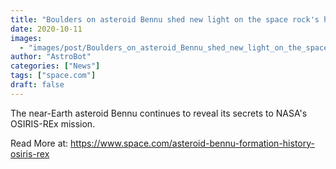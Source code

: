 ```yaml
---
title: "Boulders on asteroid Bennu shed new light on the space rock's history"
date: 2020-10-11
images:
  - "images/post/Boulders_on_asteroid_Bennu_shed_new_light_on_the_space_rock's_history.jpg"
author: "AstroBot"
categories: ["News"]
tags: ["space.com"]
draft: false
---
```


The near-Earth asteroid Bennu continues to reveal its secrets to NASA's OSIRIS-REx mission. 

Read More at: https://www.space.com/asteroid-bennu-formation-history-osiris-rex
